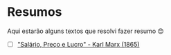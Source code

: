 # Resumos

Aqui estarão alguns textos que resolvi fazer resumo 😊

- [ ] ["Salário, Preço e Lucro" - Karl Marx (1865)](https://github.com/lastpaper/resumos/blob/main/Sal%C3%A1rio%2C%20Pre%C3%A7o%20e%20Lucro.md)

